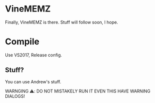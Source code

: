 # VineMEMZ
Finally, VineMEMZ is there. Stuff will follow soon, I hope.

# Compile
Use VS2017, Release config.

## Stuff?
You can use Andrew's stuff.

WARNGING :warning:: DO NOT MISTAKELY RUN IT EVEN THIS HAVE WARNING DIALOGS!